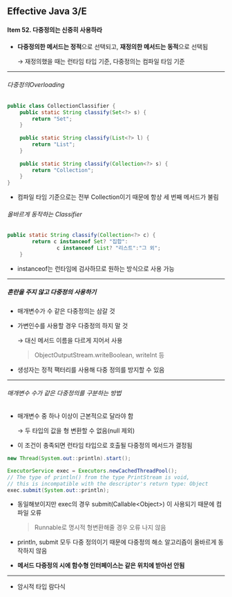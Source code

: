 ## Effective Java 3/E

#### Item 52. 다중정의는 신중히 사용하라

- **다중정의한 메서드는 정적**으로 선택되고, **재정의한 메서드는 동적**으로 선택됨

  → 재정의했을 때는 런타임 타입 기준, 다중정의는 컴파일 타임 기준

------

###### 다중정의Overloading

```java
public class CollectionClassifier {
	public static String classify(Set<?> s) {
		return "Set";
	}
	
	public static String classify(List<?> l) {
		return "List";
	}
	
	public static String classify(Collection<?> s) {
		return "Collection";
	}
}
```

- 컴파일 타임 기준으로는 전부 Collection이기 때문에 항상 세 번째 메서드가 불림

###### 올바르게 동작하는 Classifier

```java
public static String classify(Collection<?> c) {
		return c instanceof Set? "집합":
				c instanceof List? "리스트":"그 외";
	}
```

- instanceof는 런타임에 검사하므로 원하는 방식으로 사용 가능

----

##### 혼란을 주지 않고 다중정의 사용하기

- 매개변수가 수 같은 다중정의는 삼갈 것

- 가변인수를 사용할 경우 다중정의 하지 말 것

  → 대신 메서드 이름을 다르게 지어서 사용

  > ObjectOutputStream.writeBoolean, writeInt 등

- 생성자는 정적 팩터리를 사용해 다중 정의를 방지할 수 있음

----

###### 매개변수 수가 같은 다중정의를 구분하는 방법

- 매개변수 중 하나 이상이 근본적으로 달라야 함

  → 두 타입의 값을 형 변환할 수 없음(null 제외)

- 이 조건이 충족되면 런타임 타입으로 호출될 다중정의 메서드가 결정됨

```java
new Thread(System.out::println).start();

ExecutorService exec = Executors.newCachedThreadPool();
// The type of println() from the type PrintStream is void, 
// this is incompatible with the descriptor's return type: Object
exec.submit(System.out::println);
```

- 동일해보이지만 exec의 경우 submit(Callable\<Object>) 이 사용되기 때문에 컴파일 오류

  > Runnable로 명시적 형변환해줄 경우 오류 나지 않음

- println, submit 모두 다중 정의이기 때문에 다중정의 해소 알고리즘이 올바르게 동작하지 않음

- **메서드 다중정의 시에 함수형 인터페이스는 같은 위치에 받아선 안됨**



------

- 암시적 타입 람다식

